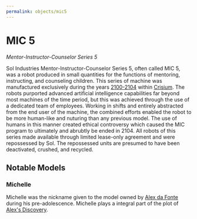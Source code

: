 ```yaml
---
permalink: objects/mic5
---
```


# MIC 5

*Mentor-Instructor-Counselor Series 5*

Sol Industries Mentor-Instructor-Counselor Series 5, often called MIC 5, was a robot produced in small quantities for the functions of mentoring, instructing, and counseling children. This series of machine was manufactured exclusively during the years [2100-2104](/events/timeline#2100s) within [Crisium](/locations/crisium). The robots purported advanced artificial intelligence capabilities far beyond most machines of the time period, but this was achieved through the use of a dedicated team of employees. Working in shifts and entirely abstracted from the end user of the machine, the combined efforts enabled the robot to be more human-like and nuturing than any previous model. The use of humans in this manner created ethical controversy which caused the MIC program to ultimately and abrubtly be ended in 2104. All robots of this series made available through limited lease-only agreement and were repossessed by Sol. The repossessed units are presumed to have been deactivated, crushed, and recycled.

## Notable Models

### Michelle

Michelle was the nickname given to the model owned by [Alex da Fonte](/people/alex_da_fonte) during his pre-adolescence.
Michelle plays a integral part of the plot of [Alex's Discovery](/media/short_stories/alexs_discovery).
